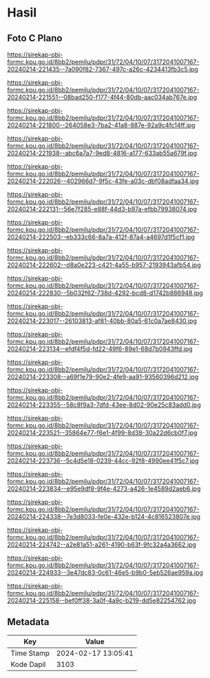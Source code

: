 # Hasil

## Foto C Plano

https://sirekap-obj-formc.kpu.go.id/8bb2/pemilu/pdpr/31/72/04/10/07/3172041007167-20240214-221435--7a090f82-7367-497c-a26c-4234413fb3c5.jpg

https://sirekap-obj-formc.kpu.go.id/8bb2/pemilu/pdpr/31/72/04/10/07/3172041007167-20240214-221551--08bad250-f177-4f44-80db-aac034ab767e.jpg

https://sirekap-obj-formc.kpu.go.id/8bb2/pemilu/pdpr/31/72/04/10/07/3172041007167-20240214-221800--264058e3-7ba2-41a8-887e-92a9c4fc14ff.jpg

https://sirekap-obj-formc.kpu.go.id/8bb2/pemilu/pdpr/31/72/04/10/07/3172041007167-20240214-221938--abc6a7a7-9ed8-4816-a177-633ab55a679f.jpg

https://sirekap-obj-formc.kpu.go.id/8bb2/pemilu/pdpr/31/72/04/10/07/3172041007167-20240214-222026--402966d7-9f5c-43fe-a03c-dbf08adfaa34.jpg

https://sirekap-obj-formc.kpu.go.id/8bb2/pemilu/pdpr/31/72/04/10/07/3172041007167-20240214-222131--56e7f285-e88f-44d3-b97a-efbb79938074.jpg

https://sirekap-obj-formc.kpu.go.id/8bb2/pemilu/pdpr/31/72/04/10/07/3172041007167-20240214-222503--eb333c66-8a7a-412f-87a4-a4697d1f5cf1.jpg

https://sirekap-obj-formc.kpu.go.id/8bb2/pemilu/pdpr/31/72/04/10/07/3172041007167-20240214-222602--d8a0e223-c421-4a55-b957-2193943afb54.jpg

https://sirekap-obj-formc.kpu.go.id/8bb2/pemilu/pdpr/31/72/04/10/07/3172041007167-20240214-222830--5b032f62-738d-4292-bcd8-d1742b886948.jpg

https://sirekap-obj-formc.kpu.go.id/8bb2/pemilu/pdpr/31/72/04/10/07/3172041007167-20240214-223017--26103813-af81-40bb-80a5-61c0a7ae8430.jpg

https://sirekap-obj-formc.kpu.go.id/8bb2/pemilu/pdpr/31/72/04/10/07/3172041007167-20240214-223134--efdf4f5d-fd22-49f6-89e1-68d7b0943ffd.jpg

https://sirekap-obj-formc.kpu.go.id/8bb2/pemilu/pdpr/31/72/04/10/07/3172041007167-20240214-223308--a69f1e79-90e2-4fe9-aa91-93560396d212.jpg

https://sirekap-obj-formc.kpu.go.id/8bb2/pemilu/pdpr/31/72/04/10/07/3172041007167-20240214-223355--58c8f9a3-7dfd-43ee-8d02-90e25c83add0.jpg

https://sirekap-obj-formc.kpu.go.id/8bb2/pemilu/pdpr/31/72/04/10/07/3172041007167-20240214-223521--35864e77-f6e1-4f99-8d38-30a22d6cb0f7.jpg

https://sirekap-obj-formc.kpu.go.id/8bb2/pemilu/pdpr/31/72/04/10/07/3172041007167-20240214-223736--5c4d5e18-0239-44cc-92f8-4990ee41f5c7.jpg

https://sirekap-obj-formc.kpu.go.id/8bb2/pemilu/pdpr/31/72/04/10/07/3172041007167-20240214-223834--e95e9df8-9f4e-4273-a426-1e4589d2aeb6.jpg

https://sirekap-obj-formc.kpu.go.id/8bb2/pemilu/pdpr/31/72/04/10/07/3172041007167-20240214-224338--7e3d8033-fe0e-432e-b124-4c816523807e.jpg

https://sirekap-obj-formc.kpu.go.id/8bb2/pemilu/pdpr/31/72/04/10/07/3172041007167-20240214-224742--a2e81a51-a261-4190-b63f-9fc32a4a3662.jpg

https://sirekap-obj-formc.kpu.go.id/8bb2/pemilu/pdpr/31/72/04/10/07/3172041007167-20240214-224933--3e47dc83-0c61-46e5-b9b0-5eb526ae959a.jpg

https://sirekap-obj-formc.kpu.go.id/8bb2/pemilu/pdpr/31/72/04/10/07/3172041007167-20240214-225158--bef0ff38-3a0f-4a9c-b219-dd5e82254762.jpg


## Metadata

| Key        | Value               |
| ---------- | ------------------- |
| Time Stamp | 2024-02-17 13:05:41 |
| Kode Dapil | 3103                |



